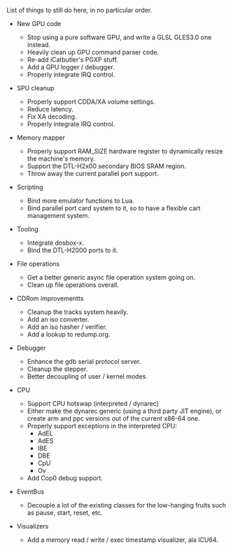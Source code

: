 List of things to still do here, in no particular order.

- New GPU code
  - Stop using a pure software GPU, and write a GLSL GLES3.0 one instead.
  - Heavily clean up GPU command parser code.
  - Re-add iCatbutler's PGXP stuff.
  - Add a GPU logger / debugger.
  - Properly integrate IRQ control.

- SPU cleanup
  - Properly support CDDA/XA volume settings.
  - Reduce latency.
  - Fix XA decoding.
  - Properly integrate IRQ control.

- Memory mapper
  - Properly support RAM_SIZE hardware register to dynamically resize the machine's memory.
  - Support the DTL-H2x00 secondary BIOS SRAM region.
  - Throw away the current parallel port support.

- Scripting
  - Bind more emulator functions to Lua.
  - Bind parallel port card system to it, so to have a flexible cart management system.

- Tooling
  - Integrate dosbox-x.
  - Bind the DTL-H2000 ports to it.

- File operations
  - Get a better generic async file operation system going on.
  - Clean up file operations overall.

- CDRom improvementts
  - Cleanup the tracks system heavily.
  - Add an iso converter.
  - Add an iso hasher / verifier.
  - Add a lookup to redump.org.

- Debugger
  - Enhance the gdb serial protocol server.
  - Cleanup the stepper.
  - Better decoupling of user / kernel modes.

- CPU
  - Support CPU hotswap (interpreted / dynarec)
  - Either make the dynarec generic (using a third party JIT engine), or create arm and ppc versions out of the current x86-64 one.
  - Properly support exceptions in the interpreted CPU:
    - AdEL
    - AdES
    - IBE
    - DBE
    - CpU
    - Ov
   - Add Cop0 debug support.
 
- EventBus
  - Decouple a lot of the existing classes for the low-hanging fruits such as pause, start, reset, etc.

- Visualizers
  - Add a memory read / write / exec timestamp visualizer, ala ICU64.
